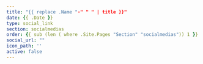 ```yaml
---
title: "{{ replace .Name "-" " " | title }}"
date: {{ .Date }}
type: social_link
section: socialmedias
order: {{ sub (len ( where .Site.Pages "Section" "socialmedias")) 1 }}
social_url: ""
icon_path: ''
active: false
---
```

